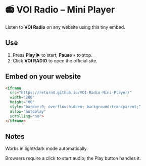 # 📻 VOI Radio – Mini Player

Listen to **VOI Radio** on any website using this tiny embed.

## Use
1. Press **Play** ▶️ to start, **Pause** ⏸ to stop.
2. Click **VOI RADIO** to open the official site.

## Embed on your website

```html
<iframe
  src="https://return4.github.io/VOI-Radio-Mini-Player/"
  width="280"
  height="80"
  style="border:0; overflow:hidden; background:transparent;"
  allow="autoplay"
  scrolling="no">
</iframe>
```

## Notes

Works in light/dark mode automatically.

Browsers require a click to start audio; the Play button handles it.

